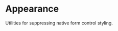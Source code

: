 # Appearance

Utilities for suppressing native form control styling.

<PlaygroundWithVariants
  variant='none'
  :variants="['none']"
  prefix='appearance'
  fixed='p-2 dark:text-white opacity-85 overflow-hidden flex flex-col justify-center space-y-5 h-full bg-blue-100 rounded-md'
  appended='w-12'
  nested=true
  html='
  &lt;select class="w-12"&gt;
  &lt;option&gt;Yes&lt;/option&gt;
  &lt;option&gt;No&lt;/option&gt;
&lt;/select&gt;
  &lt;select class="{class} w-12"&gt;
  &lt;option&gt;Yes&lt;/option&gt;
  &lt;option&gt;No&lt;/option&gt;
&lt;/select&gt;'
/>